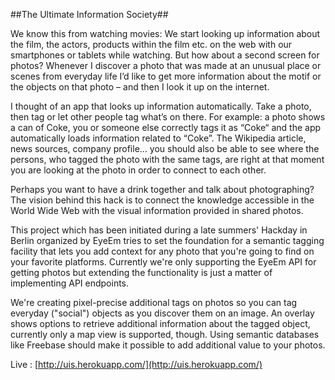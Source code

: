 ##The Ultimate Information Society##

We know this from watching movies:
We start looking up information about the film, 
the actors, products within the film etc. on the web with our 
smartphones or tablets while watching. But how about a second screen for photos? 
Whenever I discover a photo that was made at an unusual place or scenes from everyday
life I’d like to get more information about the motif or the objects on that photo – 
and then I look it up on the internet.

I thought of an app that looks up information automatically. 
Take a photo, then tag or let other people tag what’s on there. 
For example: a photo shows a can of Coke, you or someone else correctly 
tags it as “Coke“ and the app automatically loads information related to “Coke”. 
The Wikipedia article, news sources, company profile...
you should also be able to see where the persons, who tagged the photo with the same tags,
are right at that moment you are looking at the photo in order to connect to each other.

Perhaps you want to have a drink together and talk about photographing? 
The vision behind this hack is to connect the knowledge accessible 
in the World Wide Web with the visual information provided in shared photos.

This project which has been initiated during a late summers' Hackday in Berlin organized by EyeEm tries to set the
foundation for a semantic tagging facility that lets you add context for any photo that you're going to find
on your favorite platforms. Currently we're only supporting the EyeEm API for getting photos but extending the
functionality is just a matter of implementing API endpoints. 

We're creating pixel-precise additional tags on photos so you can tag everyday ("social") objects as you discover
them on an image. An overlay shows options to retrieve additional information about the tagged object, currently
only a map view is supported, though. Using semantic databases like Freebase should make it possible to add
additional value to your photos.   

  Live : [http://uis.herokuapp.com/](http://uis.herokuapp.com/)